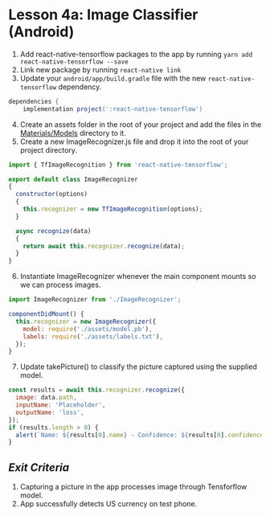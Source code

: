 # Lesson 4a: Image Classifier (Android)

1. Add react-native-tensorflow packages to the app by running `yarn add react-native-tensorflow --save`
2. Link new package by running `react-native link`
3. Update your `android/app/build.gradle` file with the new `react-native-tensorflow` dependency.
```gradle
dependencies {
    implementation project(':react-native-tensorflow')
```

4. Create an assets folder in the root of your project and add the files in the [Materials/Models](Materials/Models) directory to it.
5. Create a new ImageRecognizer.js file and drop it into the root of your project directory.
```javascript
import { TfImageRecognition } from 'react-native-tensorflow';

export default class ImageRecognizer
{
  constructor(options)
  {
    this.recognizer = new TfImageRecognition(options);
  }

  async recognize(data)
  {
    return await this.recognizer.recognize(data);
  }
}
```

6. Instantiate ImageRecognizer whenever the main component mounts so we can process images.
```javascript
import ImageRecognizer from './ImageRecognizer';

componentDidMount() {
  this.recognizer = new ImageRecognizer({
    model: require('./assets/model.pb'),
    labels: require('./assets/labels.txt'),
  });
}
```
7. Update takePicture() to classify the picture captured using the supplied model.
```javascript
const results = await this.recognizer.recognize({
  image: data.path,
  inputName: 'Placeholder',
  outputName: 'loss',
});
if (results.length > 0) {
  alert(`Name: ${results[0].name} - Confidence: ${results[0].confidence}`);
}
```

## _Exit Criteria_
1. Capturing a picture in the app processes image through Tensforflow model.
2. App successfully detects US currency on test phone.
